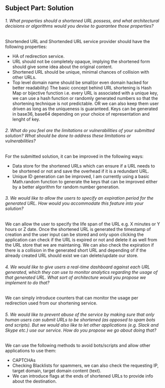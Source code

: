 ## Subject Part: Solution
###### 1. What properties should a shortened URL possess, and what architectural decisions or algorithms would you devise to guarantee those properties?
Shortended URL and Shortended URL service provider should have the following properties:
- HA of redirection service.
- URL should not be completely opaque, implying the shortened form should give some idea about the original content.
- Shortened URL should be unique, minimal chances of collision with other URLs.
- Top level domain name should be small(or even domain hacked for better readability)
The basic concept behind URL shortening is Hash Map or bijective function i.e. every URL is associated with a unique key, we can use a hash function or randomly generated numbers so that the shortening technique is not predictable.
OR we can also keep them user driven as long as the uniqueness is guaranteed. Keys can be generated in base36, base64 depending on your choice of representation and lenght of key.
###### 2. What do you feel are the limitations or vulnerabilities of your submitted solution? What should be done to address these limitations or vulnerabilities?
For the submitted solution, it can be improved in the following ways:
- Data store for the shortened URLs which can ensure if a URL needs to be shortened or not and save the overhead if it is a redundant URL.
- Unique ID generation can be improved, I am currently using a basic Math.random function to generate the keys that can be improved either by a better algorithm for random number generation.
###### 3. We would like to allow the users to specify an expiration period for the generated URL. How would you accommodate this feature into your solution?
We can allow the user to specify the life span of the URL e.g. X minutes or Y hours or Z date. Once the shortened URL is generated the timestamp of creation and the user input can be stored and only upon clicking the application can check if the URL is expired or not and delete it as well from the URL store that we are maintaning. We can also check the expiration if there is a collision in the generated short URL and depending of if the already created URL should exist we can delete/update our store. 
###### 4. We would like to give users a real-time dashboard against each URL generated, which they can use to monitor analytics regarding the usage of that generated URL. What sort of architecture would you propose we implement to do that?
We can simply introduce counters that can monitor the usage per redirection used from our shortening service.
###### 5. We would like to prevent abuse of the service by making sure that only human users can submit URLs to be shortened (as opposed to spam bots and scripts). But we would also like to let other applications (e.g. Slack and Skype etc.) use our service. How do you propose we go about doing that?
We can use the following methods to avoid bots/scripts and allow other applications to use them:
- CAPTCHAs
- Checking Blacklists for spammers, we can also check the requesting IP, target domain, target domain content (text).
- We can introduce flags at the ends of shortened URLs to provide info about the destination.
